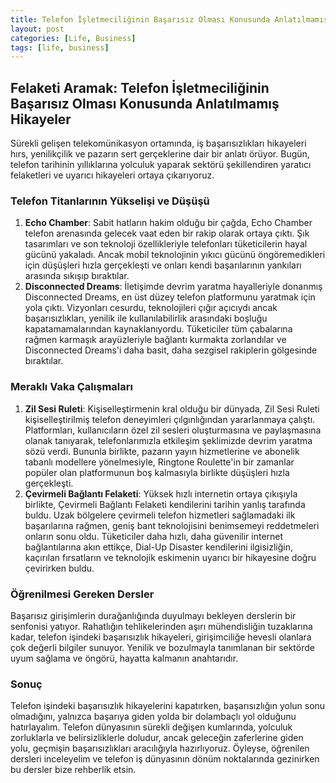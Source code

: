 ```yaml
---
title: Telefon İşletmeciliğinin Başarısız Olması Konusunda Anlatılmamış Hikayeler
layout: post
categories: [Life, Business]
tags: [life, business]
---
```



Felaketi Aramak: Telefon İşletmeciliğinin Başarısız Olması Konusunda Anlatılmamış Hikayeler
---

Sürekli gelişen telekomünikasyon ortamında, iş başarısızlıkları hikayeleri hırs, yenilikçilik ve pazarın sert gerçeklerine dair bir anlatı örüyor. Bugün, telefon tarihinin yıllıklarına yolculuk yaparak sektörü şekillendiren yaratıcı felaketleri ve uyarıcı hikayeleri ortaya çıkarıyoruz.

### Telefon Titanlarının Yükselişi ve Düşüşü ###

1. **Echo Chamber**: Sabit hatların hakim olduğu bir çağda, Echo Chamber telefon arenasında gelecek vaat eden bir rakip olarak ortaya çıktı. Şık tasarımları ve son teknoloji özellikleriyle telefonları tüketicilerin hayal gücünü yakaladı. Ancak mobil teknolojinin yıkıcı gücünü öngöremedikleri için düşüşleri hızla gerçekleşti ve onları kendi başarılarının yankıları arasında sıkışıp bıraktılar.
2. **Disconnected Dreams**: İletişimde devrim yaratma hayalleriyle donanmış Disconnected Dreams, en üst düzey telefon platformunu yaratmak için yola çıktı. Vizyonları cesurdu, teknolojileri çığır açıcıydı ancak başarısızlıkları, yenilik ile kullanılabilirlik arasındaki boşluğu kapatamamalarından kaynaklanıyordu. Tüketiciler tüm çabalarına rağmen karmaşık arayüzleriyle bağlantı kurmakta zorlandılar ve Disconnected Dreams'i daha basit, daha sezgisel rakiplerin gölgesinde bıraktılar.

### Meraklı Vaka Çalışmaları ###

1. **Zil Sesi Ruleti**: Kişiselleştirmenin kral olduğu bir dünyada, Zil Sesi Ruleti kişiselleştirilmiş telefon deneyimleri çılgınlığından yararlanmaya çalıştı. Platformları, kullanıcıların özel zil sesleri oluşturmasına ve paylaşmasına olanak tanıyarak, telefonlarımızla etkileşim şeklimizde devrim yaratma sözü verdi. Bununla birlikte, pazarın yayın hizmetlerine ve abonelik tabanlı modellere yönelmesiyle, Ringtone Roulette'in bir zamanlar popüler olan platformunun boş kalmasıyla birlikte düşüşleri hızla gerçekleşti.
2. **Çevirmeli Bağlantı Felaketi**: Yüksek hızlı internetin ortaya çıkışıyla birlikte, Çevirmeli Bağlantı Felaketi kendilerini tarihin yanlış tarafında buldu. Uzak bölgelere çevirmeli telefon hizmetleri sağlamadaki ilk başarılarına rağmen, geniş bant teknolojisini benimsemeyi reddetmeleri onların sonu oldu. Tüketiciler daha hızlı, daha güvenilir internet bağlantılarına akın ettikçe, Dial-Up Disaster kendilerini ilgisizliğin, kaçırılan fırsatların ve teknolojik eskimenin uyarıcı bir hikayesine doğru çevirirken buldu.

###  Öğrenilmesi Gereken Dersler ### 

Başarısız girişimlerin durağanlığında duyulmayı bekleyen derslerin bir senfonisi yatıyor. Rahatlığın tehlikelerinden aşırı mühendisliğin tuzaklarına kadar, telefon işindeki başarısızlık hikayeleri, girişimciliğe hevesli olanlara çok değerli bilgiler sunuyor. Yenilik ve bozulmayla tanımlanan bir sektörde uyum sağlama ve öngörü, hayatta kalmanın anahtarıdır.

### Sonuç ### 

Telefon işindeki başarısızlık hikayelerini kapatırken, başarısızlığın yolun sonu olmadığını, yalnızca başarıya giden yolda bir dolambaçlı yol olduğunu hatırlayalım. Telefon dünyasının sürekli değişen kumlarında, yolculuk zorluklarla ve belirsizliklerle doludur, ancak geleceğin zaferlerine giden yolu, geçmişin başarısızlıkları aracılığıyla hazırlıyoruz. Öyleyse, öğrenilen dersleri inceleyelim ve telefon iş dünyasının dönüm noktalarında gezinirken bu dersler bize rehberlik etsin.
